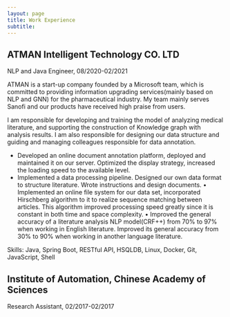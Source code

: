 ```yaml
---
layout: page
title: Work Experience
subtitle: 
---
```


## ATMAN Intelligent Technology CO. LTD 

NLP and Java Engineer, 08/2020-02/2021

ATMAN is a start-up company founded by a Microsoft team, which is committed to providing information upgrading services(mainly based on NLP and GNN) for the pharmaceutical industry. 
My team mainly serves Sanofi and our products have received high praise from users.

I am responsible for developing and training the model of analyzing medical literature, and supporting the construction of Knowledge graph with analysis results. I am also responsible for designing our data structure and guiding and managing colleagues responsible for data annotation.

- Developed an online document annotation platform, deployed and maintained it on our server. Optimized the
display strategy, increased the loading speed to the available level.
- Implemented a data processing pipeline. Designed our own
data format to structure literature. Wrote instructions and design documents.
• Implemented an online file system for our data set, incorporated Hirschberg algorithm to
it to realize sequence matching between articles. This algorithm improved
processing speed greatly since it is constant in both time and space complexity.
• Improved the general accuracy of a literature analysis NLP model(CRF++) from 70% to
97% when working in English literature. Improved its general accuracy from 30% to 90%
when working in another language literature.

Skills: Java, Spring Boot, RESTful API, HSQLDB, Linux, Docker, Git, JavaScript, Shell

## Institute of Automation, Chinese Academy of Sciences

Research Assistant, 02/2017-02/2017

